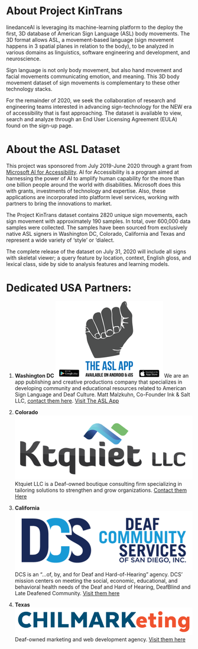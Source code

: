 # About Project KinTrans

linedanceAI is leveraging its machine-learning platform to the deploy the first, 3D database of American Sign Language (ASL) body movements. The 3D format allows ASL, a movement-based language (sign movement happens in 3 spatial planes in relation to the body), to be analyzed in various domains as linguistics, software engineering and development, and neuroscience.  

Sign language is not only body movement, but also hand movement and facial movements communicating emotion, and meaning. This 3D body movement dataset of sign movements is complementary to these other technology stacks.

For the remainder of 2020, we seek the collaboration of research and engineering teams interested in advancing sign-technology for the NEW era of accessibility that is fast approaching. The dataset is available to view, search and analyze through an End User Licensing Agreement (EULA) found on the sign-up page.  

# About the ASL Dataset 

This project was sponsored from July 2019-June 2020 through a grant from [Microsoft AI for Accessibility](https://www.microsoft.com/en-us/ai/ai-for-accessibility). AI for Accessibility is a program aimed at harnessing the power of AI to amplify human capability for the more than one billion people around the world with disabilities. Microsoft does this with grants, investments of technology and expertise. Also, these applications are incorporated into platform level services, working with partners to bring the innovations to market. 

The Project KinTrans dataset contains 2820 unique sign movements, each sign movement with approximately 190 samples. In total, over 600,000 data samples were collected. The samples have been sourced from exclusively native ASL signers in Washington DC, Colorado, California and Texas and represent a wide variety of ‘style’ or ‘dialect. 

The complete release of the dataset on July 31, 2020 will include all signs with skeletal viewer; a query feature by location, context, English gloss, and lexical class, side by side to analysis features and learning models.

# Dedicated USA Partners:

1. **Washington DC**
![The ASL APP](https://github.com/linedanceAI/Project-KinTrans/blob/master/Partners-Logos/TheASLApp.png?raw=true)
We are an app publishing and creative productions company that specializes in developing community and educational resources related to American Sign Language and Deaf Culture. Matt Malzkuhn, Co-Founder Ink & Salt LLC, [contact them here](mailto:matt@theaslapp.com). [Visit The ASL App](http://www.theaslapp.com/)

2. **Colorado**
![Ktquiet LLC](https://github.com/linedanceAI/Project-KinTrans/blob/master/Partners-Logos/KtquietLLC.png?raw=true)
Ktquiet LLC is a Deaf-owned boutique consulting firm specializing in tailoring solutions to strengthen and grow organizations. [Contact them Here](mailto:ktquiet@gmail.com)

3. **California**
![DCS](https://github.com/linedanceAI/Project-KinTrans/blob/master/Partners-Logos/DCS.png?raw=true)
DCS is an “…of, by, and for Deaf and Hard-of-Hearing” agency. DCS’ mission centers on meeting the social, economic, educational, and behavioral health needs of the Deaf and Hard of Hearing, DeafBlind and Late Deafened Community. [Visit them here](https://deafcommunityservices.org/)

4. **Texas**
![ChileMarketing](https://github.com/linedanceAI/Project-KinTrans/blob/master/Partners-Logos/ChileMarketing.png?raw=true)
Deaf-owned marketing and web development agency. [Visit them here](https://chilmarketing.com/)